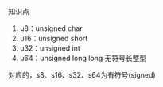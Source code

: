 知识点

1. u8：unsigned char
2. u16：unsigned short
3. u32：unsigned int
4. u64：unsigned long long 无符号长整型

对应的，s8、s16、s32、s64为有符号(signed)

